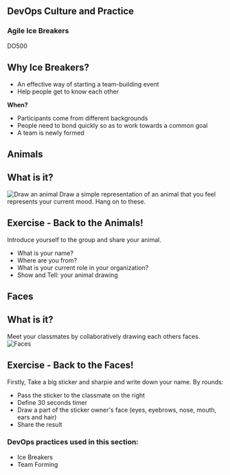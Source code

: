 <!-- .slide: data-background-image="images/RH_NewBrand_Background.png"  -->

## DevOps Culture and Practice <!-- {_class="course-title"} -->
### Agile Ice Breakers <!-- {_class="title-color"} -->
DO500 <!-- {_class="title-color"} -->



## Why Ice Breakers?
- An effective way of starting a team-building event
- Help people get to know each other

**When?**   
- Participants come from different backgrounds
- People need to bond quickly so as to work towards a common goal
- A team is newly formed



## Animals
<!-- .slide: data-background-image="images/chef-background.png" class="white-style" -->



## What is it?
![Draw an animal](images/animals.png)<!-- {_class="inline-image"} -->
Draw a simple representation of an animal that you feel represents your current mood. Hang on to these.



## Exercise - Back to the Animals!
Introduce yourself to the group and share your animal.
- What is your name?<!-- {_class="fragment"  data-fragment-index="1"} -->
- Where are you from?<!-- {_class="fragment"  data-fragment-index="2"} -->
- What is your current role in your organization?<!-- {_class="fragment"  data-fragment-index="3"} -->
- Show and Tell: your animal drawing<!-- {_class="fragment"  data-fragment-index="4"} -->



## Faces
<!-- .slide: data-background-image="images/chef-background.png" class="white-style" -->



## What is it?
Meet your classmates by collaboratively drawing each others faces.
![Faces](images/faces.png)



## Exercise - Back to the Faces!
Firstly, Take a big sticker and sharpie and write down your name. By rounds:
- Pass the sticker to the classmate on the right<!-- {_class="fragment"  data-fragment-index="1"} -->
- Define 30 seconds timer<!-- {_class="fragment"  data-fragment-index="2"} -->
- Draw a part of the sticker owner's face (eyes, eyebrows, nose, mouth, ears and hair)<!-- {_class="fragment"  data-fragment-index="3"} -->
- Share the result<!-- {_class="fragment"  data-fragment-index="4"} -->



<!-- .slide: data-background-image="images/chef-background.png", class="white-style" -->
### DevOps practices used in this section:
- Ice Breakers
- Team Forming